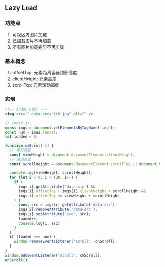 ## Lazy Load

### 功能点

1. 可视区内图片加载
2. 已加载图片不再加载
3. 所有图片加载完毕不再加载

### 基本概念

1. offsetTop: 元素距离容器顶部高度
2. clientHeight: 元素高度
3. scrollTop: 元素滚动高度

### 实现

```html
<!-- index.html -->
<img src="" data-src="XXX.jpg" alt="" />
```

```javascript
// index.js
const imgs = document.getElementsByTagName('img');
const num = imgs.length;
let loaded = 0;

function onScroll () {
  // 可见高度
  const viewHeight = document.documentElement.clientHeight;
  // 滚动高度
  const scrollHeight = document.documentElement.scrollTop || document.body.scrollTop;

  console.log(viewHeight, scrollHeight);
  for (let i = 0; i < num; i++) {
    if (
      imgs[i].getAttribute('data-src') && 
      imgs[i].offsetTop + imgs[i].clientHeight > scrollHeight && 
      imgs[i].offsetTop <= viewHeight + scrollHeight
    ) {
      const src = imgs[i].getAttribute('data-src');
      imgs[i].removeAttribute('data-src');
      imgs[i].setAttribute('src', src);
      loaded++;
      console.log(i, src)
    }
  }
  if (loaded === num) {
    window.removeEventListener('scroll', onScroll);
  }
}
window.addEventListener('scroll', onScroll);
onScroll();
```
